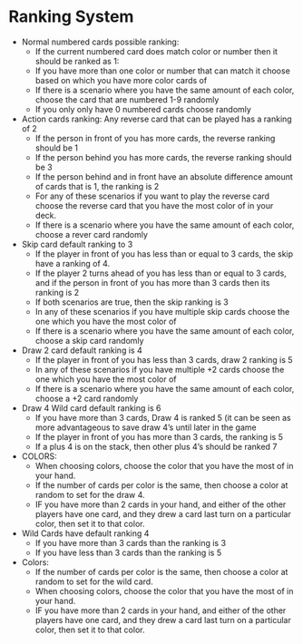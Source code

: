 # Ranking System
- Normal numbered cards possible ranking:
    - If the current numbered card does match color or number then it should be ranked as 1:
    - If you have more than one color or number that can match it choose based on which you have more color cards of
    - If there is a scenario where you have the same amount of each color, choose the card that are numbered 1-9 randomly 
    - If you only only have 0 numbered cards choose randomly 
- Action cards ranking:
    Any reverse card that can be played has a ranking of 2
    - If the person in front of you has more cards, the reverse ranking should be 1
    - If the person behind you has more cards, the reverse ranking should be 3
    - If the person behind and in front have an absolute difference amount of cards that is 1, the ranking is 2
    - For any of these scenarios if you want to play the reverse card choose the reverse card that you have the most color of in your deck.
    - If there is a scenario where you have the same amount of each color, choose a rever card randomly 
- Skip card default ranking to 3
    - If the player in front of you has less than or equal to 3 cards, the skip have a ranking of 4.
    - If the player 2 turns ahead of you has less than or equal to 3 cards, and if the person in front of you has more than 3 cards then its ranking is 2
    - If both scenarios are true, then the skip ranking is 3
    - In any of these scenarios if you have multiple skip cards choose the one which you have the most color of 
    - If there is a scenario where you have the same amount of each color, choose a skip card randomly 
- Draw 2 card default ranking is 4
    - If the player in front of you has less than 3 cards, draw 2 ranking is 5
    - In any of these scenarios if you have multiple +2 cards choose the one which you have the most color of 
    - If there is a scenario where you have the same amount of each color, choose a +2 card randomly 
- Draw 4 Wild card default ranking is 6
    - If you have more than 3 cards, Draw 4 is ranked 5 (it can be seen as more advantageous to save draw 4’s until later in the game
    - If the player in front of you has more than 3 cards, the ranking is 5
    - If a plus 4 is on the stack, then other plus 4’s should be ranked 7
- COLORS:
    - When choosing colors, choose the color that you have the most of in your hand.
    - If the number of cards per color is the same, then choose a color at random to set for the draw 4.
    - IF you have more than 2 cards in your hand, and either of the other players have one card, and they drew a card last turn on a particular color, then set it to that color.
- Wild Cards have default ranking 4
    - If you have more than 3 cards than the ranking is 3
    - If you have less than 3 cards than the ranking is 5
- Colors:
    - If the number of cards per color is the same, then choose a color at random to set for the wild card.
    - When choosing colors, choose the color that you have the most of in your hand.
    - IF you have more than 2 cards in your hand, and either of the other players have one card, and they drew a card last turn on a particular color, then set it to that color.
